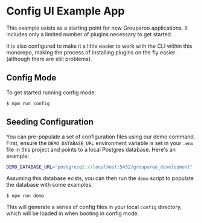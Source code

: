 # Config UI Example App

This example exists as a starting point for new Grouparoo applications. It includes only a limited number of plugins necessary to get started.

It is also configured to make it a little easier to work with the CLI within this monorepo, making the process of installing plugins on the fly easier (although there are still problems).

## Config Mode

To get started running config mode:

    $ npm run config

## Seeding Configuration

You can pre-populate a set of configuration files using our demo command. First, ensure the `DEMO_DATABASE_URL` environment variable is set in your `.env` file in this project and points to a local Postgres database. Here's an example:

```bash
DEMO_DATABASE_URL="postgresql://localhost:5432/grouparoo_development"
```

Assuming this database exists, you can then run the `demo` script to populate the database with some examples.

    $ npm run demo

This will generate a series of config files in your local `config` directory, which will be loaded in when booting in config mode.
